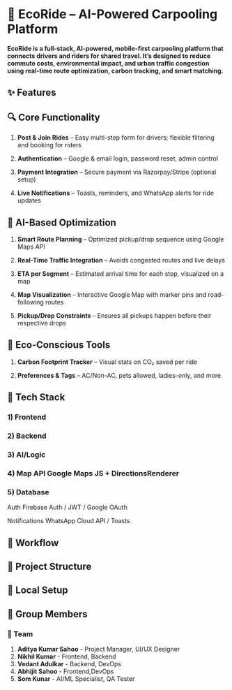 # 🚗 EcoRide – AI-Powered Carpooling Platform
**EcoRide is a full-stack, AI-powered, mobile-first carpooling platform that connects drivers and riders for shared travel. It’s designed to reduce commute costs, environmental impact, and urban traffic congestion using real-time route optimization, carbon tracking, and smart matching.**

## ✨ Features
## 🔍 Core Functionality
1) **Post & Join Rides** – Easy multi-step form for drivers; flexible filtering and booking for riders

2) **Authentication** – Google & email login, password reset, admin control

3) **Payment Integration** – Secure payment via Razorpay/Stripe (optional setup)

4) **Live Notifications** – Toasts, reminders, and WhatsApp alerts for ride updates

## 🧠 AI-Based Optimization
1) **Smart Route Planning** – Optimized pickup/drop sequence using Google Maps API

2) **Real-Time Traffic Integration** – Avoids congested routes and live delays

3) **ETA per Segment** – Estimated arrival time for each stop, visualized on a map

4) **Map Visualization** – Interactive Google Map with marker pins and road-following routes

5) **Pickup/Drop Constraints** – Ensures all pickups happen before their respective drops

## 🌱 Eco-Conscious Tools
1) **Carbon Footprint Tracker** – Visual stats on CO₂ saved per ride

2) **Preferences & Tags** – AC/Non-AC, pets allowed, ladies-only, and more

## 🧠 Tech Stack

### 1) Frontend	

### 2) Backend

### 3) AI/Logic	

### 4) Map API	Google Maps JS + DirectionsRenderer

### 5) Database	

Auth	Firebase Auth / JWT / Google OAuth

Notifications	WhatsApp Cloud API / Toasts

## 🔄 Workflow



## 🔧 Project Structure



## 🧪 Local Setup



## 👥 Group Members

### 🚀 Team

1) **Aditya Kumar Sahoo** - Project Manager, UI/UX Designer
2) **Nikhil Kumar** - Frontend, Backend
3) **Vedant Adulkar** - Backend, DevOps
4) **Abhijit Sahoo** - Frontend,DevOps
5) **Som Kunar** - AI/ML Specialist, QA Tester

